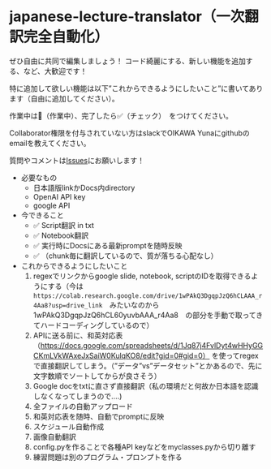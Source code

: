 # japanese-lecture-translator（一次翻訳完全自動化）

ぜひ自由に共同で編集しましょう！
コード綺麗にする、新しい機能を追加する、など、大歓迎です！

特に追加して欲しい機能は以下”これからできるようにしたいこと”に書いてあります（自由に追加してください）。

作業中は🚧（作業中）、完了したら✅（チェック）　をつけてください。

Collaborator権限を付与されていない方はslackでOIKAWA Yunaにgithubのemailを教えてください。

質問やコメントは[Issues](https://github.com/yunaoikawa/japanese-lecture-translator/issues)にお願いします！


- 必要なもの
  - 日本語版linkかDocs内directory
  - OpenAI API key
  - google API
- 今できること
  - ✅ Script翻訳 in txt
  - ✅ Notebook翻訳
  - ✅ 実行時にDocsにある最新promptを随時反映
  - ✅ （chunk毎に翻訳しているので、質が落ちる心配なし）
- これからできるようにしたいこと
  1.  regexでリンクからgoogle slide, notebook, scriptのIDを取得できるようにする（今は`https://colab.research.google.com/drive/1wPAkQ3DgqpJzQ6hCLAAA_r4Aa8?usp=drive_link`　みたいなのから1wPAkQ3DgqpJzQ6hCL60yuvbAAA_r4Aa8　の部分を手動で取ってきてハードコーディングしているので）
  2.  APIに送る前に、和英対応表 （https://docs.google.com/spreadsheets/d/1Jq87j4FvlDyt4wHHyGGCKmLVkWAxeJxSaiW0KulqKO8/edit?gid=0#gid=0） を使ってregexで直接翻訳してしまう。（”データ”vs”データセット”とかあるので、先に文字数順でソートしてからが良さそう）
  3.  Google docをtxtに直さず直接翻訳（私の環境だと何故か日本語を認識しなくなってしまうので....)
  4.  全ファイルの自動アップロード
  5.  和英対応表を随時、自動でpromptに反映
  6.  スケジュール自動作成
  7.  画像自動翻訳
  8.  config.pyを作ることで各種API keyなどをmyclasses.pyから切り離す
  9.  練習問題は別のプログラム・プロンプトを作る

